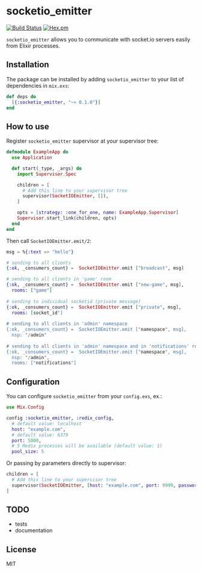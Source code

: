# socketio_emitter

[![Build Status](https://api.travis-ci.org/chugunov/socketio_emitter.svg?branch=master)](https://travis-ci.org/chugunov/socketio_emitter)
[![Hex.pm](https://img.shields.io/hexpm/v/socketio_emitter.svg)](https://hex.pm/packages/socketio_emitter)

`socketio_emitter` allows you to communicate with socket.io servers easily from Elixir processes.

## Installation

The package can be installed
by adding `socketio_emitter` to your list of dependencies in `mix.exs`:

```elixir
def deps do
  [{:socketio_emitter, "~> 0.1.0"}]
end
```

## How to use

Register `socketio_emitter` supervisor at your supervisor tree:

```elixir
defmodule ExampleApp do
  use Application

  def start(_type, _args) do
    import Supervisor.Spec

    children = [
      # Add this line to your supervisor tree
      supervisor(SocketIOEmitter, []),
    ]

    opts = [strategy: :one_for_one, name: ExampleApp.Supervisor]
    Supervisor.start_link(children, opts)
  end
end
```

Then call `SocketIOEmitter.emit/2`:

```elixir
msg = %{:text => "hello"}

# sending to all clients
{:ok, _consumers_count} =  SocketIOEmitter.emit ["broadcast", msg]

# sending to all clients in 'game' room
{:ok, _consumers_count} =  SocketIOEmitter.emit ["new-game", msg],
  rooms: ["game"]
  
# sending to individual socketid (private message)
{:ok, _consumers_count} =  SocketIOEmitter.emit ["private", msg],
  rooms: [socket_id"]
  
# sending to all clients in 'admin' namespace
{:ok, _consumers_count} =  SocketIOEmitter.emit ["namespace", msg],
  nsp: "/admin"
  
# sending to all clients in 'admin' namespace and in 'notifications' room
{:ok, _consumers_count} =  SocketIOEmitter.emit ["namespace", msg],
  nsp: "/admin",
  rooms: ["notifications"]
```

## Configuration

You can configure `socketio_emitter` from your `config.exs`, ex.:

```elixir
use Mix.Config

config :socketio_emitter, :redix_config,
  # default value: localhost
  host: "example.com", 
  # default value: 6379
  port: 5000,
  # 5 Redix processes will be available (default value: 1)
  pool_size: 5
```

Or passing by parameters directly to supervisor:

```elixir
children = [
  # Add this line to your supervisor tree
  supervisor(SocketIOEmitter, [host: "example.com", port: 9999, password: "secret"], [name: :socket_emitter])
]
```

## TODO

- tests
- documentation

## License

MIT
